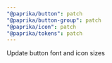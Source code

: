 ```yaml
---
"@paprika/button": patch
"@paprika/button-group": patch
"@paprika/icon": patch
"@paprika/tokens": patch
---
```


Update button font and icon sizes
